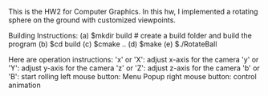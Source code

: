 This is the HW2 for Computer Graphics. In this hw, I implemented a rotating sphere on the ground with customized viewpoints. 

Building Instructions:
(a) $mkdir build # create a build folder and build the program 
(b) $cd build 
(c) $cmake .. 
(d) $make 
(e) $./RotateBall


Here are operation instructions:
'x' or 'X': adjust x-axis for the camera
'y' or 'Y': adjust y-axis for the camera
'z' or 'Z': adjust z-axis for the camera
'b' or 'B': start rolling
left mouse button: Menu Popup
right mouse button: control animation